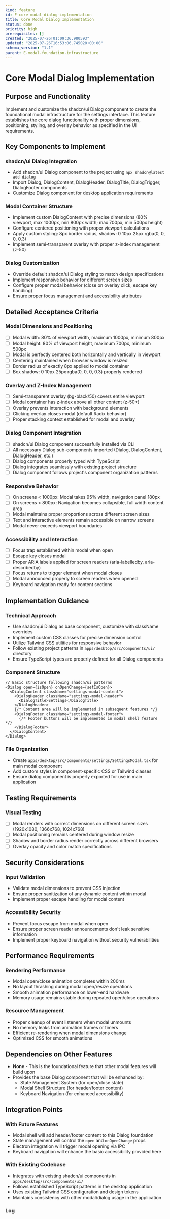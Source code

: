 ```yaml
---
kind: feature
id: F-core-modal-dialog-implementation
title: Core Modal Dialog Implementation
status: done
priority: high
prerequisites: []
created: "2025-07-26T01:09:36.980593"
updated: "2025-07-26T16:53:06.745020+00:00"
schema_version: "1.1"
parent: E-modal-foundation-infrastructure
---
```


# Core Modal Dialog Implementation

## Purpose and Functionality

Implement and customize the shadcn/ui Dialog component to create the foundational modal infrastructure for the settings interface. This feature establishes the core dialog functionality with proper dimensions, positioning, styling, and overlay behavior as specified in the UI requirements.

## Key Components to Implement

### shadcn/ui Dialog Integration

- Add shadcn/ui Dialog component to the project using `npx shadcn@latest add dialog`
- Import Dialog, DialogContent, DialogHeader, DialogTitle, DialogTrigger, DialogFooter components
- Customize Dialog component for desktop application requirements

### Modal Container Structure

- Implement custom DialogContent with precise dimensions (80% viewport, max 1000px, min 800px width; max 700px, min 500px height)
- Configure centered positioning with proper viewport calculations
- Apply custom styling: 8px border radius, shadow: 0 10px 25px rgba(0, 0, 0, 0.3)
- Implement semi-transparent overlay with proper z-index management (z-50)

### Dialog Customization

- Override default shadcn/ui Dialog styling to match design specifications
- Implement responsive behavior for different screen sizes
- Configure proper modal behavior (close on overlay click, escape key handling)
- Ensure proper focus management and accessibility attributes

## Detailed Acceptance Criteria

### Modal Dimensions and Positioning

- [ ] Modal width: 80% of viewport width, maximum 1000px, minimum 800px
- [ ] Modal height: 80% of viewport height, maximum 700px, minimum 500px
- [ ] Modal is perfectly centered both horizontally and vertically in viewport
- [ ] Centering maintained when browser window is resized
- [ ] Border radius of exactly 8px applied to modal container
- [ ] Box shadow: 0 10px 25px rgba(0, 0, 0, 0.3) properly rendered

### Overlay and Z-Index Management

- [ ] Semi-transparent overlay (bg-black/50) covers entire viewport
- [ ] Modal container has z-index above all other content (z-50+)
- [ ] Overlay prevents interaction with background elements
- [ ] Clicking overlay closes modal (default Radix behavior)
- [ ] Proper stacking context established for modal and overlay

### Dialog Component Integration

- [ ] shadcn/ui Dialog component successfully installed via CLI
- [ ] All necessary Dialog sub-components imported (Dialog, DialogContent, DialogHeader, etc.)
- [ ] Dialog components properly typed with TypeScript
- [ ] Dialog integrates seamlessly with existing project structure
- [ ] Dialog component follows project's component organization patterns

### Responsive Behavior

- [ ] On screens < 1000px: Modal takes 95% width, navigation panel 180px
- [ ] On screens < 800px: Navigation becomes collapsible, full width content area
- [ ] Modal maintains proper proportions across different screen sizes
- [ ] Text and interactive elements remain accessible on narrow screens
- [ ] Modal never exceeds viewport boundaries

### Accessibility and Interaction

- [ ] Focus trap established within modal when open
- [ ] Escape key closes modal
- [ ] Proper ARIA labels applied for screen readers (aria-labelledby, aria-describedby)
- [ ] Focus returns to trigger element when modal closes
- [ ] Modal announced properly to screen readers when opened
- [ ] Keyboard navigation ready for content sections

## Implementation Guidance

### Technical Approach

- Use shadcn/ui Dialog as base component, customize with className overrides
- Implement custom CSS classes for precise dimension control
- Utilize Tailwind CSS utilities for responsive behavior
- Follow existing project patterns in `apps/desktop/src/components/ui/` directory
- Ensure TypeScript types are properly defined for all Dialog components

### Component Structure

```tsx
// Basic structure following shadcn/ui patterns
<Dialog open={isOpen} onOpenChange={setIsOpen}>
  <DialogContent className="settings-modal-content">
    <DialogHeader className="settings-modal-header">
      <DialogTitle>Settings</DialogTitle>
    </DialogHeader>
    {/* Content area will be implemented in subsequent features */}
    <DialogFooter className="settings-modal-footer">
      {/* Footer buttons will be implemented in modal shell feature */}
    </DialogFooter>
  </DialogContent>
</Dialog>
```

### File Organization

- Create `apps/desktop/src/components/settings/SettingsModal.tsx` for main modal component
- Add custom styles in component-specific CSS or Tailwind classes
- Ensure dialog component is properly exported for use in main application

## Testing Requirements

### Visual Testing

- [ ] Modal renders with correct dimensions on different screen sizes (1920x1080, 1366x768, 1024x768)
- [ ] Modal positioning remains centered during window resize
- [ ] Shadow and border radius render correctly across different browsers
- [ ] Overlay opacity and color match specifications

## Security Considerations

### Input Validation

- Validate modal dimensions to prevent CSS injection
- Ensure proper sanitization of any dynamic content within modal
- Implement proper escape handling for modal content

### Accessibility Security

- Prevent focus escape from modal when open
- Ensure proper screen reader announcements don't leak sensitive information
- Implement proper keyboard navigation without security vulnerabilities

## Performance Requirements

### Rendering Performance

- Modal open/close animation completes within 200ms
- No layout thrashing during modal open/resize operations
- Smooth animation performance on lower-end hardware
- Memory usage remains stable during repeated open/close operations

### Resource Management

- Proper cleanup of event listeners when modal unmounts
- No memory leaks from animation frames or timers
- Efficient re-rendering when modal dimensions change
- Optimized CSS for smooth animations

## Dependencies on Other Features

- **None** - This is the foundational feature that other modal features will build upon
- Provides the base Dialog component that will be enhanced by:
  - State Management System (for open/close state)
  - Modal Shell Structure (for header/footer content)
  - Keyboard Navigation (for enhanced accessibility)

## Integration Points

### With Future Features

- Modal shell will add header/footer content to this Dialog foundation
- State management will control the `open` and `onOpenChange` props
- Electron integration will trigger modal opening via IPC
- Keyboard navigation will enhance the basic accessibility provided here

### With Existing Codebase

- Integrates with existing shadcn/ui components in `apps/desktop/src/components/ui/`
- Follows established TypeScript patterns in the desktop application
- Uses existing Tailwind CSS configuration and design tokens
- Maintains consistency with other modal/dialog usage in the application

### Log

